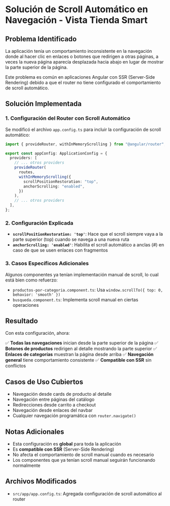 # Solución de Scroll Automático en Navegación - Vista Tienda Smart

## Problema Identificado

La aplicación tenía un comportamiento inconsistente en la navegación donde al hacer clic en enlaces o botones que redirigen a otras páginas, a veces la nueva página aparecía desplazada hacia abajo en lugar de mostrar la parte superior de la página.

Este problema es común en aplicaciones Angular con SSR (Server-Side Rendering) debido a que el router no tiene configurado el comportamiento de scroll automático.

## Solución Implementada

### 1. Configuración del Router con Scroll Automático

Se modificó el archivo `app.config.ts` para incluir la configuración de scroll automático:

```typescript
import { provideRouter, withInMemoryScrolling } from "@angular/router";

export const appConfig: ApplicationConfig = {
  providers: [
    // ... otros providers
    provideRouter(
      routes,
      withInMemoryScrolling({
        scrollPositionRestoration: "top",
        anchorScrolling: "enabled",
      })
    ),
    // ... otros providers
  ],
};
```

### 2. Configuración Explicada

- **`scrollPositionRestoration: 'top'`**: Hace que el scroll siempre vaya a la parte superior (top) cuando se navega a una nueva ruta
- **`anchorScrolling: 'enabled'`**: Habilita el scroll automático a anclas (#) en caso de que se usen enlaces con fragmentos

### 3. Casos Específicos Adicionales

Algunos componentes ya tenían implementación manual de scroll, lo cual está bien como refuerzo:

- `productos-por-categoria.component.ts`: Usa `window.scrollTo({ top: 0, behavior: 'smooth' })`
- `busqueda.component.ts`: Implementa scroll manual en ciertas operaciones

## Resultado

Con esta configuración, ahora:

✅ **Todas las navegaciones** inician desde la parte superior de la página
✅ **Botones de productos** redirigen al detalle mostrando la parte superior
✅ **Enlaces de categorías** muestran la página desde arriba
✅ **Navegación general** tiene comportamiento consistente
✅ **Compatible con SSR** sin conflictos

## Casos de Uso Cubiertos

- Navegación desde cards de producto al detalle
- Navegación entre páginas del catálogo
- Redirecciones desde carrito a checkout
- Navegación desde enlaces del navbar
- Cualquier navegación programática con `router.navigate()`

## Notas Adicionales

- Esta configuración es **global** para toda la aplicación
- Es **compatible con SSR** (Server-Side Rendering)
- No afecta el comportamiento de scroll manual cuando es necesario
- Los componentes que ya tenían scroll manual seguirán funcionando normalmente

## Archivos Modificados

- `src/app/app.config.ts`: Agregada configuración de scroll automático al router
